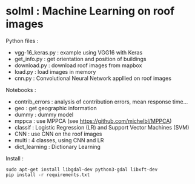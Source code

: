 # solml : Machine Learning on roof images

Python files :

* vgg-16_keras.py : example using VGG16 with Keras
* get_info.py : get orientation and position of buildings
* download.py : download roof images from mapbox
* load.py : load images in memory
* cnn.py : Convolutional Neural Network appllied on roof images

Notebooks :

* contrib_errors : analysis of contribution errors, mean response time...
* geo : get geographic information
* dummy : dummy model
* mppca : use MPPCA (see https://github.com/michelbl/MPPCA)
* classif : Logistic Regression (LR) and Support Vector Machines (SVM)
* CNN : use CNN on the roof images
* multi : 4 classes, using CNN and LR
* dict_learning : Dictionary Learning

Install :
````
sudo apt-get install libgdal-dev python3-gdal libxft-dev
pip install -r requirements.txt
````
